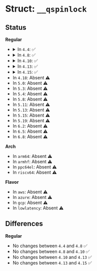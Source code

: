 # Struct: <code>__qspinlock</code>

## Status
<b>Regular</b>
<ul>
<li>
<details>
<summary>In <code>4.4</code>: ✅</summary>

```c
struct __qspinlock {
    atomic_t val;
    u8 locked;
    u8 pending;
    u16 locked_pending;
    u16 tail;
};
```
</details>
</li>
<li>
<details>
<summary>In <code>4.8</code>: ✅</summary>

```c
struct __qspinlock {
    atomic_t val;
    u8 locked;
    u8 pending;
    u16 locked_pending;
    u16 tail;
};
```
</details>
</li>
<li>
<details>
<summary>In <code>4.10</code>: ✅</summary>

```c
struct __qspinlock {
    atomic_t val;
    u8 locked;
    u8 pending;
    u16 locked_pending;
    u16 tail;
};
```
</details>
</li>
<li>
<details>
<summary>In <code>4.13</code>: ✅</summary>

```c
struct __qspinlock {
    atomic_t val;
    u8 locked;
    u8 pending;
    u16 locked_pending;
    u16 tail;
};
```
</details>
</li>
<li>
<details>
<summary>In <code>4.15</code>: ✅</summary>

```c
struct __qspinlock {
    atomic_t val;
    u8 locked;
    u8 pending;
    u16 locked_pending;
    u16 tail;
};
```
</details>
</li>
<li>
In <code>4.18</code>: Absent ⚠️
</li>
<li>
In <code>5.0</code>: Absent ⚠️
</li>
<li>
In <code>5.3</code>: Absent ⚠️
</li>
<li>
In <code>5.4</code>: Absent ⚠️
</li>
<li>
In <code>5.8</code>: Absent ⚠️
</li>
<li>
In <code>5.11</code>: Absent ⚠️
</li>
<li>
In <code>5.13</code>: Absent ⚠️
</li>
<li>
In <code>5.15</code>: Absent ⚠️
</li>
<li>
In <code>5.19</code>: Absent ⚠️
</li>
<li>
In <code>6.2</code>: Absent ⚠️
</li>
<li>
In <code>6.5</code>: Absent ⚠️
</li>
<li>
In <code>6.8</code>: Absent ⚠️
</li>
</ul>
<b>Arch</b>
<ul>
<li>
In <code>arm64</code>: Absent ⚠️
</li>
<li>
In <code>armhf</code>: Absent ⚠️
</li>
<li>
In <code>ppc64el</code>: Absent ⚠️
</li>
<li>
In <code>riscv64</code>: Absent ⚠️
</li>
</ul>
<b>Flavor</b>
<ul>
<li>
In <code>aws</code>: Absent ⚠️
</li>
<li>
In <code>azure</code>: Absent ⚠️
</li>
<li>
In <code>gcp</code>: Absent ⚠️
</li>
<li>
In <code>lowlatency</code>: Absent ⚠️
</li>
</ul>

## Differences
<b>Regular</b>
<ul>
<li>
No changes between <code>4.4</code> and <code>4.8</code> ✅
</li>
<li>
No changes between <code>4.8</code> and <code>4.10</code> ✅
</li>
<li>
No changes between <code>4.10</code> and <code>4.13</code> ✅
</li>
<li>
No changes between <code>4.13</code> and <code>4.15</code> ✅
</li>
</ul>
